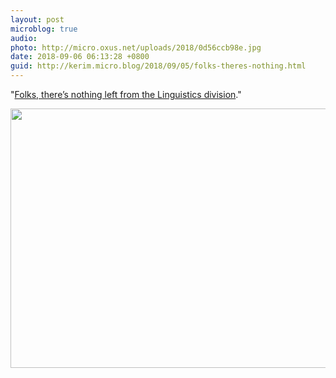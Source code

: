 ```yaml
---
layout: post
microblog: true
audio: 
photo: http://micro.oxus.net/uploads/2018/0d56ccb98e.jpg
date: 2018-09-06 06:13:28 +0800
guid: http://kerim.micro.blog/2018/09/05/folks-theres-nothing.html
---
```

"[Folks, there’s nothing left from the Linguistics division](https://allthingslinguistic.com/post/177712815507/folks-theres-nothing-left-from-the-linguistics)."

<img src="http://micro.oxus.net/uploads/2018/0d56ccb98e.jpg" width="600" height="415" />
